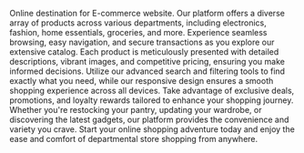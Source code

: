 Online destination for E-commerce website. Our platform offers a diverse array of 
products across various departments, including electronics, fashion, home essentials, 
groceries, and more. Experience seamless browsing, easy navigation, and secure 
transactions as you explore our extensive catalog. Each product is meticulously presented 
with detailed descriptions, vibrant images, and competitive pricing, ensuring you make 
informed decisions. Utilize our advanced search and filtering tools to find exactly what you 
need, while our responsive design ensures a smooth shopping experience across all devices. 
Take advantage of exclusive deals, promotions, and loyalty rewards tailored to enhance 
your shopping journey. Whether you're restocking your pantry, updating your wardrobe, or 
discovering the latest gadgets, our platform provides the convenience and variety you crave. 
Start your online shopping adventure today and enjoy the ease and comfort of departmental 
store shopping from anywhere.
